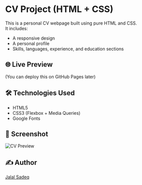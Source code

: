 # CV Project (HTML + CSS)

This is a personal CV webpage built using pure HTML and CSS.  
It includes:
- A responsive design
- A personal profile
- Skills, languages, experience, and education sections

## 🌐 Live Preview
(You can deploy this on GitHub Pages later)

## 🛠️ Technologies Used
- HTML5
- CSS3 (Flexbox + Media Queries)
- Google Fonts

## 📸 Screenshot
![CV Preview](https://github.com/JaLalSaa/nerix-lab/blob/main/cv-project/screenshot.png)

## ✍️ Author
[Jalal Sadeq](https://github.com/jalalsadeq)
